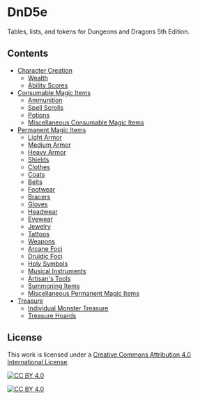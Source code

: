 # DnD5e
Tables, lists, and tokens for Dungeons and Dragons 5th Edition.

## Contents
* [Character Creation](character_creation#character-creation)
  * [Wealth](character_creation#wealth)
  * [Ability Scores](character_creation#ability-scores)
* [Consumable Magic Items](magic_items_consumable#consumable-magic-items)
  * [Ammunition](magic_items_consumable#ammunition)
  * [Spell Scrolls](magic_items_consumable#spell-scrolls)
  * [Potions](magic_items_consumable#potions)
  * [Miscellaneous Consumable Magic Items](magic_items_consumable#miscellaneous-consumable-magic-items)
* [Permanent Magic Items](magic_items_permanent#permanent-magic-items)
  * [Light Armor](magic_items_permanent#light-armor)
  * [Medium Armor](magic_items_permanent#medium-armor)
  * [Heavy Armor](magic_items_permanent#heavy-armor)
  * [Shields](magic_items_permanent#shields)
  * [Clothes](magic_items_permanent#clothes)
  * [Coats](magic_items_permanent#coats)
  * [Belts](magic_items_permanent#belts)
  * [Footwear](magic_items_permanent#footwear)
  * [Bracers](magic_items_permanent#bracers)
  * [Gloves](magic_items_permanent#gloves)
  * [Headwear](magic_items_permanent#headwear)
  * [Eyewear](magic_items_permanent#eyewear)
  * [Jewelry](magic_items_permanent#jewelry)
  * [Tattoos](magic_items_permanent#tattoos)
  * [Weapons](magic_items_permanent#weapons)
  * [Arcane Foci](magic_items_permanent#arcane-foci)
  * [Druidic Foci](magic_items_permanent#druidic-foci)
  * [Holy Symbols](magic_items_permanent#holy-symbols)
  * [Musical Instruments](magic_items_permanent#musical-instruments)
  * [Artisan's Tools](magic_items_permanent#artisans-tools)
  * [Summoning Items](magic_items_permanent#summoning-items)
  * [Miscellaneous Permanent Magic Items](magic_items_permanent#miscellaneous-permanent-magic-items)
* [Treasure](treasure#treasure)
  * [Individual Monster Treasure](treasure#individual-monster-treasure)
  * [Treasure Hoards](treasure#treasure-hoards)

## License
This work is licensed under a
[Creative Commons Attribution 4.0 International License][cc-by].

[![CC BY 4.0][cc-by-shield]][cc-by]

[![CC BY 4.0][cc-by-image]][cc-by]

[cc-by]: http://creativecommons.org/licenses/by/4.0/
[cc-by-image]: https://i.creativecommons.org/l/by/4.0/88x31.png
[cc-by-shield]: https://img.shields.io/badge/License-CC%20BY%204.0-lightgrey.svg

